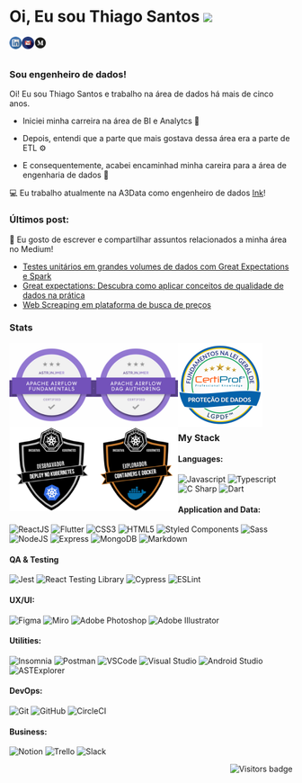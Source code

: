 # Oi, Eu sou Thiago Santos <img src="https://media.giphy.com/media/hvRJCLFzcasrR4ia7z/giphy.gif" width="25px">


[<img align="left" alt="thiago-santos-a55737115 | LinkedIn" width="22px" src="./linkedin.png" />][linkedin]
[<img align="left" alt="thiago-santos-a55737115 | Gmail" width="22px" src="./gmail.png" />][gmail]
[<img align="left" alt="thiago-santos-a55737115 | Medium" width="22px" src="./medium.png" />][medium]


<br>
<br>



### **Sou engenheiro de dados!**


Oi! Eu sou Thiago Santos e trabalho na área de dados há mais de cinco anos.


- Iniciei minha carreira na área de BI e Analytcs      🔎      

- Depois, entendi que a parte que mais gostava dessa área era a parte de ETL      ⚙️

- E consequentemente, acabei encaminhad minha careira para a área de engenharia de dados      👷


💻      Eu trabalho atualmente na A3Data como engenheiro de dados [Ink](https://a3data.com.br/)!


### **Últimos post:**

📝      Eu gosto de escrever e compartilhar assuntos relacionados a minha área no Medium!

- [Testes unitários em grandes volumes de dados com Great Expectations e Spark]([https://tassiaaccioly.medium.com/5-lessons-i-learned-in-my-first-year-as-a-programmer-403e2b64cfbe](https://this-thiago.medium.com/testes-unit%C3%A1rios-em-grandes-volumes-de-dados-com-great-expectations-e-spark-3d918187d96c))
- [Great expectations: Descubra como aplicar conceitos de qualidade de dados na prática]([https://tassiaaccioly.medium.com/7-tips-to-make-your-github-profile-better-3913971c357d](https://this-thiago.medium.com/great-expectations-descubra-como-aplicar-conceitos-de-qualidade-de-dados-na-pr%C3%A1tica-ee839d5ae73f))
- [Web Screaping em plataforma de busca de preços]([https://tassiaaccioly.medium.com/how-to-make-custom-language-badges-for-your-profile-using-shields-io-d2aeaf016b6b](https://this-thiago.medium.com/web-screaping-em-plataforma-de-busca-de-pre%C3%A7os-cf78a7bcf9ca))



### Stats

<p float="left">

<img align="left" alt="thiago-santos-a55737115 | badger" width="150px" src="./Astronomer Certification for Apache Airflow Fundamentals.png" />

<img align="left" alt="thiago-santos-a55737115 | badger" width="150px" src="./Astronomer Certification DAG Authoring for Apache Airflow.png" />

<img align="left" alt="thiago-santos-a55737115 | badger" width="150px" src="./Fundamentos Na Lei Geral De Proteção De Dados - LGPDF™.png" />

<img align="left" alt="thiago-santos-a55737115 | badger" width="150px" src="./Desbravador - Deploy no Kubernetes.png" />

<img align="left" alt="thiago-santos-a55737115 | badger" width="150px" src="./Explorador - Containers e Docker.png" />
</p>
<br>
<br>
<br>
<br>
<br>
<br>
<br>
<br>


### My Stack

#### Languages:

![Javascript](https://img.shields.io/badge/-JavaScript-EDD222?style=flat&logo=javascript&logoColor=white)
![Typescript](https://img.shields.io/badge/-TypeScript-3178C6?style=flat&logo=typescript&logoColor=white)
![C Sharp](https://img.shields.io/badge/-C%20Sharp-239120?style=flat&logo=c-sharp&logoColor=white)
![Dart](https://img.shields.io/badge/-Dart-0175C2?style=flat&logo=dart&logoColor=white)

#### Application and Data:

![ReactJS](https://img.shields.io/badge/-ReactJS-51CBF2?style=flat&logo=react&logoColor=white)
![Flutter](https://img.shields.io/badge/-Flutter-02569B?style=flat&logo=flutter&logoColor=white)
![CSS3](https://img.shields.io/badge/-CSS3-1572B6?style=flat&logo=css3)
![HTML5](https://img.shields.io/badge/-HTML5-E34F26?style=flat&logo=html5&logoColor=white)
![Styled Components](https://img.shields.io/badge/-Styled%20Components-DB7093?style=flat&logo=styled-components&logoColor=white)
![Sass](https://img.shields.io/badge/-Sass-CC6699?style=flat&logo=sass&logoColor=white)
![NodeJS](http://img.shields.io/badge/-NodeJS-6EBF20?style=flat&logo=node.js&logoColor=white)
![Express](http://img.shields.io/badge/-Express-black?style=flat&logo=express&logoColor=white)
![MongoDB](http://img.shields.io/badge/-MongoDB-47A248?style=flat&logo=mongodb&logoColor=white)
![Markdown](https://img.shields.io/badge/-Markdown-black?style=flat&logo=markdown&logoColor=white)

#### QA & Testing

![Jest](https://img.shields.io/badge/-Jest-C21325?style=flat&logo=jest&logoColor=white)
![React Testing Library](https://img.shields.io/badge/-React%20Testing%20Library-e9554d?style=flat&logo=octopusdeploy&logoColor=white)
![Cypress](https://img.shields.io/badge/-Cypress-17202C?style=flat&logo=cypress&logoColor=white)
![ESLint](https://img.shields.io/badge/-ESLint-4B32C3?style=flat&logo=eslint&logoColor=white)

#### UX/UI:

![Figma](https://img.shields.io/badge/-Figma-F24E1E?style=flat&logo=figma&logoColor=white)
![Miro](https://img.shields.io/badge/-Miro-FFD02F?style=flat&logo=miro&logoColor=white)
![Adobe Photoshop](https://img.shields.io/badge/-Photoshop-31A8FF?style=flat&logo=adobe-photoshop&logoColor=white)
![Adobe Illustrator](https://img.shields.io/badge/-Illustrator-FF9A00?style=flat&logo=adobe-illustrator&logoColor=white)

#### Utilities:

![Insomnia](https://img.shields.io/badge/-Insomnia-5849BE?style=flat&logo=insomnia&logoColor=white)
![Postman](https://img.shields.io/badge/-Postman-FF6C37?style=flat&logo=postman&logoColor=white)
![VSCode](https://img.shields.io/badge/-VSCode-007ACC?style=flat&logo=visual-studio-code&logoColor=white)
![Visual Studio](https://img.shields.io/badge/-Visual%20Studio-5C2D91?style=flat&logo=visual-studio&logoColor=white)
![Android Studio](https://img.shields.io/badge/-Android%20Studio-3DDC84?style=flat&logo=android-studio&logoColor=white)
![ASTExplorer](https://img.shields.io/badge/-ASTExplorer-343434?style=flat&logo=javascript&logoColor=white)

#### DevOps:

![Git](https://img.shields.io/badge/-Git-F05032?style=flat&logo=git&logoColor=white)
![GitHub](https://img.shields.io/badge/-Github-181717?style=flat&logo=github&logoColor=white)
![CircleCI](https://img.shields.io/badge/-CircleCI-343434?style=flat&logo=circleci&logoColor=white)

#### Business:

![Notion](https://img.shields.io/badge/-Notion-black?style=flat&logo=notion&logoColor=white)
![Trello](https://img.shields.io/badge/-Trello-0079BF?style=flat&logo=trello&logoColor=white)
![Slack](https://img.shields.io/badge/-Slack-4A154B?style=flat&logo=slack&logoColor=white)


<a href="https://badges.pufler.dev">
    <img align="right" src="https://badges.pufler.dev/visits/tassiaaccioly/tassiaaccioly?color=yellow" alt="Visitors badge" />
 </a>

[linkedin]: https://www.linkedin.com/in/thiago-santos-a55737115/
[gmail]: mailto:this.thiago1@gmail.com
[medium]: https://this-thiago.medium.com/



